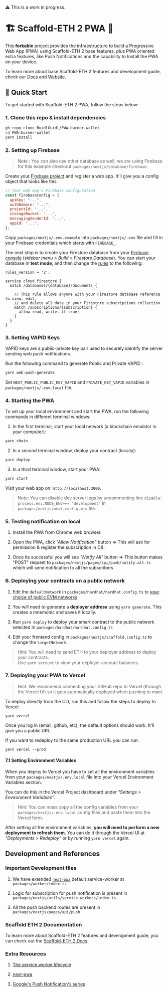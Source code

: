 ⚠️ This is a work in progress.

# 🏗 Scaffold-ETH 2 PWA 📱

This **forkable** project provides the infraestructure to build a Progressive Web App (PWA) using Scaffold-ETH 2 base features, plus PWA oriented extra features, like Push Notifications and the capability to Install the PWA on your device.

To learn more about base Scaffold-ETH 2 features and development guide, check our [Docs](https://docs.scaffoldeth.io/) and [Website](https://scaffoldeth.io/).

## 🏃 Quick Start

To get started with Scaffold-ETH 2 PWA, follow the steps below:

### 1. Clone this repo & install dependencies

```bash
gh repo clone BuidlGuidl/PWA-burner-wallet
cd PWA-burner-wallet
yarn install
```

### 2. Setting up Firebase

> Note : You can also use other database as well, we are using Firebase for this example checkout `packages/nextjs/database/firebase`.

Create your [Firebase project](https://console.firebase.google.com/) and register a web app. It'll give you a config object that looks like this:

```js
// Your web app's Firebase configuration
const firebaseConfig = {
  apiKey: "...",
  authDomain: "...",
  projectId: "...",
  storageBucket: "...",
  messagingSenderId: "...",
  appId: "...",
};
```

Copy `packages/nextjs/.env.example` into `packages/nextjs/.env` file and fill in your Firebase credentials which starts with `FIREBASE_`.

The next step is to create your Firestore database from your [Firebase console](https://console.firebase.google.com/) (_sidebar menu > Build > Firestore Database_). You can start your database in **test mode**, and then change the [rules](https://console.firebase.google.com/project/_/firestore/rules?_gl=1*aqmcm*_ga*MTQxNzU0MTYyMi4xNjk0MTY1NjY2*_ga_CW55HF8NVT*MTY5NTc2ODQwNS4xNC4xLjE2OTU3NzE0MDAuMC4wLjA.) to the following:

```
rules_version = '2';

service cloud.firestore {
  match /databases/{database}/documents {

    // This rule allows anyone with your Firestore database reference to view, edit,
    // and delete all data in your Firestore subscriptions collection
    match /subscriptions/{subscription} {
      allow read, write: if true;
    }
  }
}
```

### 3. Setting VAPID Keys

VAPID keys are a public-private key pair used to securely identify the server sending web push notifications.

Run the following command to generate Public and Private VAPID :

```bash
yarn web-push-generate
```

Set `NEXT_PUBLIC_PUBLIC_KEY_VAPID` and `PRIVATE_KEY_VAPID` variables in `packages/nextjs/.env.local` file.

### 4. Starting the PWA

To set up your local environment and start the PWA, run the following commands in different terminal windows:

1. In the first terminal, start your local network (a blockchain emulator in your computer):

```bash
yarn chain
```

2. In a second terminal window, deploy your contract (locally):

```bash
yarn deploy
```

3. In a third terminal window, start your PWA:

```bash
yarn start
```

Visit your web app on: `http://localhost:3000`.

> Note: You can disable dev server logs by uncommenting line `disable: process.env.NODE_ENV=== "development"` in `packages/nextjs/next.config.mjs` file.

### 5. Testing notification on local

1. Install the PWA from Chrome web browser.

2. Open the PWA, click _"Allow Notification"_ button => This will ask for permission & register the subscription in DB.

3. Once its successful you will see _"Notify All"_ button => This button makes "POST" request to `packages/nextjs/pages/api/push/notify-all.ts` which will send notification to all the subscribers

### 6. Deploying your contracts on a public network

1. Edit the `defaultNetwork` in `packages/hardhat/hardhat.config.ts` to [your choice of public EVM networks](https://ethereum.org/en/developers/docs/networks/)

2. You will need to generate a **deployer address** using `yarn generate`. This creates a mnemonic and saves it locally.

3. Run `yarn deploy` to deploy your smart contract to the public network selected in `packages/hardhat/hardhat.config.ts`

4. Edit your frontend config in `packages/nextjs/scaffold.config.ts` to change the `targetNetwork`.

> Hint: You will need to send ETH to your deployer address to deploy your contracts.  
> Use `yarn account` to view your deployer account balances.

### 7. Deploying your PWA to Vercel

> Hint: We recommend connecting your GitHub repo to Vercel (through the Vercel UI) so it gets automatically deployed when pushing to main.

To deploy directly from the CLI, run this and follow the steps to deploy to Vercel:

```
yarn vercel
```

Once you log in (email, github, etc), the default options should work. It'll give you a public URL.

If you want to redeploy to the same production URL you can run:

```
yarn vercel --prod
```

#### 7.1 Setting Environment Variables

When you deploy to Vercel you have to set all the environment variables from your `packages/nextjs/.env.local` file into your Vercel Environment Variables section.

You can do this in the Vercel Project dashboard under _"Settings > Environment Variables"_.

> Hint: You can mass copy all the config variables from your `packages/nextjs/.env.local` config files and paste them into the Vercel form.

After setting all the environment variables, **you will need to perform a new deployment to refresh them**. You can do it through the Vercel UI at _"Deployments > Redeploy"_ or by running `yarn vercel` again.

## Development and References

### Important Development files

1. We have extended [`next-pwa`](https://github.com/shadowwalker/next-pwa) default service-worker at `packages/worker/index.ts`

2. Logic for subscription for push notification is present in `packages/nextjs/utils/service-workers/index.ts`

3. All the push backend routes are present in `packages/nextjs/pages/api/push`

### Scaffold ETH 2 Documentation

To learn more about Scaffold-ETH 2 features and development guide, you can check out the [Scaffold-ETH 2 Docs](https://docs.scaffoldeth.io/).

### Extra Resources

1. [The service worker lifecycle](https://web.dev/service-worker-lifecycle/)

2. [next-pwa](https://github.com/shadowwalker/next-pwa)

3. [Google's Push Notification's series](https://web.dev/push-notifications-overview/)
